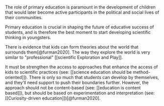 The role of primary education is paramount in the development of children that would later become active participants in the political and social lives of their communities. 

Primary education is crucial in shaping the future of educative success of students, and is therefore the best moment to start developing scientific thinking in youngsters. 

There is evidence that kids can form theories about the world that surrounds them[@furman2020]. The way they explore the world is very similar to "professional" [[scientific Exploration and Play]]. 

It must be strengthen the access to approaches that enhance the access of kids to scientific practices (see: [[science education should be method-oriented]]). There is only so much that students can develop by themselves, and they'll need support to push their boundaries further. However, the approach should not be content-based (see: [[education is content based]]), but should be based on experimentation and interpretation (see: [[Curiosity-driven education]])[@furman2020]. 